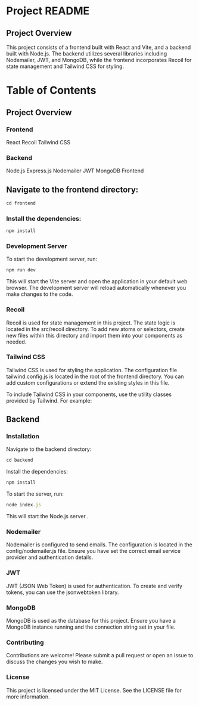 # Project README
## Project Overview

This project consists of a frontend built with React and Vite, and a backend built with Node.js. The backend utilizes several libraries including Nodemailer, JWT, and MongoDB, while the frontend incorporates Recoil for state management and Tailwind CSS for styling.

# Table of Contents
## Project Overview
### Frontend

React
Recoil
Tailwind CSS

### Backend

Node.js
Express.js
Nodemailer
JWT
MongoDB
Frontend

## Navigate to the frontend directory:

```js
cd frontend
```
### Install the dependencies:
```js
npm install
```
### Development Server
To start the development server, run:
```js
npm run dev
```
This will start the Vite server and open the application in your default web browser. The development server will reload automatically whenever you make changes to the code.

### Recoil
Recoil is used for state management in this project. The state logic is located in the src/recoil directory. To add new atoms or selectors, create new files within this directory and import them into your components as needed.

### Tailwind CSS
Tailwind CSS is used for styling the application. The configuration file tailwind.config.js is located in the root of the frontend directory. You can add custom configurations or extend the existing styles in this file.

To include Tailwind CSS in your components, use the utility classes provided by Tailwind. For example:

## Backend
### Installation
Navigate to the backend directory:

```js
cd backend
```
Install the dependencies:
```js
npm install
```

To start the server, run:
```js
node index.js
```
This will start the Node.js server .

### Nodemailer
Nodemailer is configured to send emails. The configuration is located in the config/nodemailer.js file. Ensure you have set the correct email service provider and authentication details.

### JWT
JWT (JSON Web Token) is used for authentication. To create and verify tokens, you can use the jsonwebtoken library.

### MongoDB
MongoDB is used as the database for this project. Ensure you have a MongoDB instance running and the connection string set in your file.

### Contributing
Contributions are welcome! Please submit a pull request or open an issue to discuss the changes you wish to make.

### License
This project is licensed under the MIT License. See the LICENSE file for more information.
